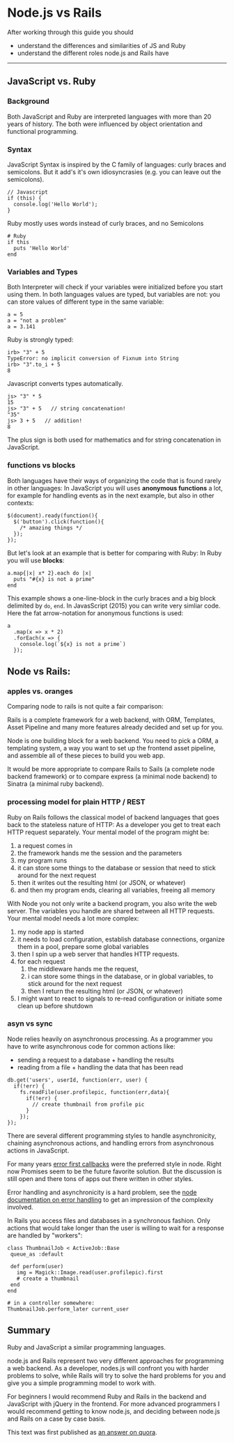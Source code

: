 Node.js vs Rails
=========================

After working through this guide you should

* understand the differences and similarities of JS and Ruby
* understand the different roles node.js and Rails have

-------------------------------------------------------------

JavaScript vs. Ruby
-------------

### Background

Both JavaScript and Ruby are interpreted languages with more than 
20 years of history. The both were influenced by object orientation 
and functional programming.


### Syntax

JavaScript Syntax is inspired by the C family of languages: 
curly braces and semicolons. But it add's it's own idiosyncrasies 
(e.g. you can leave out the semicolons).


```
// Javascript
if (this) {    
  console.log('Hello World');
}
```

Ruby mostly uses words instead of curly braces, and no Semicolons

```
# Ruby
if this        
  puts 'Hello World'
end
```

### Variables and Types

Both Interpreter will check if your variables were initialized before 
you start using them. In both languages values are typed, 
but variables are not: you can store values of different type in the same variable:

```
a = 5
a = "not a problem"
a = 3.141
```

Ruby is strongly typed:

```
irb> "3" + 5
TypeError: no implicit conversion of Fixnum into String
irb> "3".to_i + 5
8
```

Javascript converts types automatically.

```
js> "3" * 5
15
js> "3" + 5   // string concatenation!
"35"
js> 3 + 5   // addition!
8
```


The plus sign is both used for mathematics and for string concatenation in JavaScript.


### functions vs blocks

Both languages have their ways of organizing the code that is found rarely in other languages:
In JavaScript you will uses **anonymous functions** a lot, for example for handling events as in the next example, but also in other contexts:

```
$(document).ready(function(){
  $('button').click(function(){
    /* amazing things */
  });
});
```

But let's look at an example that is better for comparing with Ruby:
In Ruby you will use **blocks**:


```
a.map{|x| x* 2}.each do |x|
  puts "#{x} is not a prime"
end
```

This example shows a one-line-block in the curly braces and a big block 
delimited by `do`, `end`. In JavasScript (2015) you can write very simliar code. 
Here the fat arrow-notation for anonymous functions is used:

```
a  
  .map(x => x * 2)  
  .forEach(x => {    
    console.log(`${x} is not a prime`)  
  });
```


Node vs Rails: 
-----------------------

### apples vs. oranges

Comparing node to rails is not quite a fair comparison:

Rails is a complete framework for a web backend, with ORM, Templates, 
Asset Pipeline and many more features already decided and set up for you.

Node is one building block for a web backend. You need to pick a ORM, 
a templating system, a way you want to set up the frontend asset pipeline, 
and assemble all of these pieces to build you web app.

It would be more appropriate to compare Rails to Sails (a complete node 
backend framework) or to compare express (a minimal node backend) to Sinatra 
(a minimal ruby backend).


### processing model for plain HTTP / REST

Ruby on Rails follows the classical model of backend languages 
that goes back to the stateless nature of HTTP: As a developer 
you get to treat each HTTP request separately. 
Your mental model of the program might be:

1. a request comes in
2. the framework hands me the session and the parameters
3. my program runs
4. it can store some things to the database or session that need to stick around for the next request
5. then it writes out the resulting html (or JSON, or whatever)
6. and then my program ends, clearing all variables, freeing all memory

With Node you not only write a backend program, you also write the 
web server. The variables you handle are shared between all HTTP 
requests. Your mental model needs a lot more complex:

1. my node app is started
2. it needs to load configuration, establish database connections, organize them in a pool, prepare some global variables
3. then I spin up a web server that handles HTTP requests.
4. for each request
    1. the middleware hands me the request,
    2. i can store some things in the database, or in global variables, to stick around for the next request
    3. then I return the resulting html (or JSON, or whatever)
5. I might want to react to signals to re-read configuration or initiate some clean up before shutdown


### asyn vs sync

Node relies heavily on asynchronous processing. As a programmer 
you have to write asynchronous code for common actions like:

* sending a request to a database + handling the results
* reading from a file + handling the data that has been read

```
db.get('users', userId, function(err, user) {
  if(!err) {
    fs.readFile(user.profilepic, function(err,data){
      if(!err) {
        // create thumbnail from profile pic
      }
    });
});
```

There are several different programming styles to handle asynchronicity, 
chaining asynchronous actions, and handling errors from asynchronous 
actions in JavaScript. 

For many years 
[error first callbacks](http://fredkschott.com/post/2014/03/understanding-error-first-callbacks-in-node-js/)
were the preferred style in node. Right now Promises seem to 
be the future favorite solution. But the discussion is still open
and there tons of apps out there written in other styles.

Error handling and asynchronicity is a hard problem, 
see the [node documentation on error handling](https://www.joyent.com/developers/node/design/errors) 
to get an impression of the complexity involved.

In Rails you access files and databases in a synchronous fashion. 
Only actions that would take longer than the user 
is willing to wait for a response are handled by "workers":

```
class ThumbnailJob < ActiveJob::Base
 queue_as :default
 
 def perform(user)
   img = Magick::Image.read(user.profilepic).first
   # create a thumbnail
 end
end 

# in a controller somewhere:
ThumbnailJob.perform_later current_user
```


Summary
---------

Ruby and JavaScript a similar programming languages.

node.js and Rails represent two very different approaches for programming a web backend. 
As a developer, nodes.js will confront you with harder problems to solve, 
while Rails will try to solve the hard problems for you 
and give you a simple programming model to work with.

For beginners I would recommend Ruby and Rails in the backend and 
JavaScript with jQuery in the frontend. For more advanced programmers 
I would recommend getting to know node.js, and deciding between node.js 
and Rails on a case by case basis.

This text was first published as [an answer on quora](https://www.quora.com/Is-Ruby-on-Rails-easier-to-learn-than-Node).
